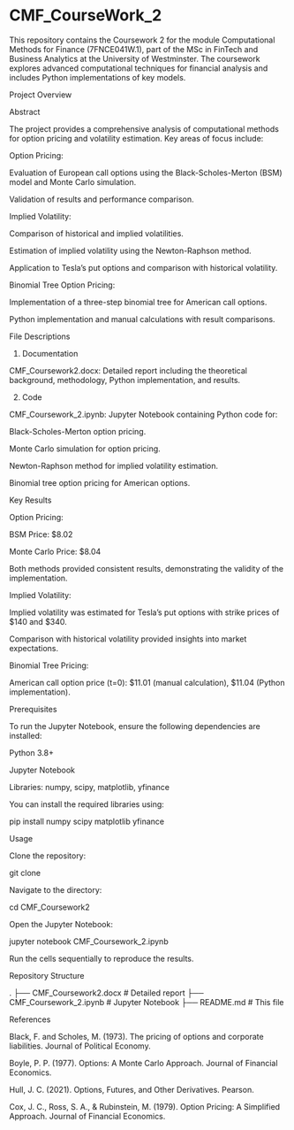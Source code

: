 # CMF_CourseWork_2
This repository contains the Coursework 2 for the module Computational Methods for Finance (7FNCE041W.1), part of the MSc in FinTech and Business Analytics at the University of Westminster. The coursework explores advanced computational techniques for financial analysis and includes Python implementations of key models.

Project Overview

Abstract

The project provides a comprehensive analysis of computational methods for option pricing and volatility estimation. Key areas of focus include:

Option Pricing:

Evaluation of European call options using the Black-Scholes-Merton (BSM) model and Monte Carlo simulation.

Validation of results and performance comparison.

Implied Volatility:

Comparison of historical and implied volatilities.

Estimation of implied volatility using the Newton-Raphson method.

Application to Tesla’s put options and comparison with historical volatility.

Binomial Tree Option Pricing:

Implementation of a three-step binomial tree for American call options.

Python implementation and manual calculations with result comparisons.

File Descriptions

1. Documentation

CMF_Coursework2.docx: Detailed report including the theoretical background, methodology, Python implementation, and results.

2. Code

CMF_Coursework_2.ipynb: Jupyter Notebook containing Python code for:

Black-Scholes-Merton option pricing.

Monte Carlo simulation for option pricing.

Newton-Raphson method for implied volatility estimation.

Binomial tree option pricing for American options.

Key Results

Option Pricing:

BSM Price: $8.02

Monte Carlo Price: $8.04

Both methods provided consistent results, demonstrating the validity of the implementation.

Implied Volatility:

Implied volatility was estimated for Tesla’s put options with strike prices of $140 and $340.

Comparison with historical volatility provided insights into market expectations.

Binomial Tree Pricing:

American call option price (t=0): $11.01 (manual calculation), $11.04 (Python implementation).

Prerequisites

To run the Jupyter Notebook, ensure the following dependencies are installed:

Python 3.8+

Jupyter Notebook

Libraries: numpy, scipy, matplotlib, yfinance

You can install the required libraries using:

pip install numpy scipy matplotlib yfinance

Usage

Clone the repository:

git clone <repository-url>

Navigate to the directory:

cd CMF_Coursework2

Open the Jupyter Notebook:

jupyter notebook CMF_Coursework_2.ipynb

Run the cells sequentially to reproduce the results.

Repository Structure

.
├── CMF_Coursework2.docx       # Detailed report
├── CMF_Coursework_2.ipynb     # Jupyter Notebook
├── README.md                  # This file

References

Black, F. and Scholes, M. (1973). The pricing of options and corporate liabilities. Journal of Political Economy.

Boyle, P. P. (1977). Options: A Monte Carlo Approach. Journal of Financial Economics.

Hull, J. C. (2021). Options, Futures, and Other Derivatives. Pearson.

Cox, J. C., Ross, S. A., & Rubinstein, M. (1979). Option Pricing: A Simplified Approach. Journal of Financial Economics.
